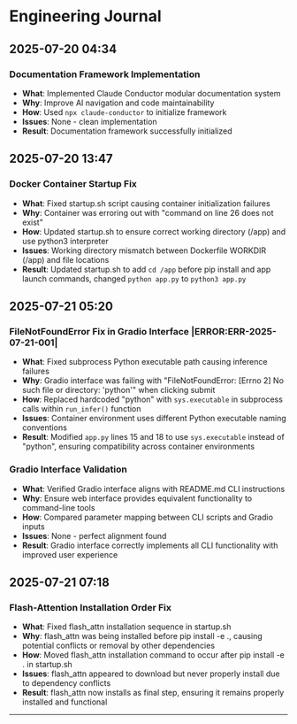 # Engineering Journal

## 2025-07-20 04:34

### Documentation Framework Implementation
- **What**: Implemented Claude Conductor modular documentation system
- **Why**: Improve AI navigation and code maintainability
- **How**: Used `npx claude-conductor` to initialize framework
- **Issues**: None - clean implementation
- **Result**: Documentation framework successfully initialized

## 2025-07-20 13:47

### Docker Container Startup Fix
- **What**: Fixed startup.sh script causing container initialization failures
- **Why**: Container was erroring out with "command on line 26 does not exist"
- **How**: Updated startup.sh to ensure correct working directory (/app) and use python3 interpreter
- **Issues**: Working directory mismatch between Dockerfile WORKDIR (/app) and file locations
- **Result**: Updated startup.sh to add `cd /app` before pip install and app launch commands, changed `python app.py` to `python3 app.py`

## 2025-07-21 05:20

### FileNotFoundError Fix in Gradio Interface |ERROR:ERR-2025-07-21-001|
- **What**: Fixed subprocess Python executable path causing inference failures
- **Why**: Gradio interface was failing with "FileNotFoundError: [Errno 2] No such file or directory: 'python'" when clicking submit
- **How**: Replaced hardcoded "python" with `sys.executable` in subprocess calls within `run_infer()` function
- **Issues**: Container environment uses different Python executable naming conventions
- **Result**: Modified `app.py` lines 15 and 18 to use `sys.executable` instead of "python", ensuring compatibility across container environments

### Gradio Interface Validation
- **What**: Verified Gradio interface aligns with README.md CLI instructions
- **Why**: Ensure web interface provides equivalent functionality to command-line tools
- **How**: Compared parameter mapping between CLI scripts and Gradio inputs
- **Issues**: None - perfect alignment found
- **Result**: Gradio interface correctly implements all CLI functionality with improved user experience

## 2025-07-21 07:18

### Flash-Attention Installation Order Fix
- **What**: Fixed flash_attn installation sequence in startup.sh
- **Why**: flash_attn was being installed before pip install -e ., causing potential conflicts or removal by other dependencies
- **How**: Moved flash_attn installation command to occur after pip install -e . in startup.sh
- **Issues**: flash_attn appeared to download but never properly install due to dependency conflicts
- **Result**: flash_attn now installs as final step, ensuring it remains properly installed and functional

---
